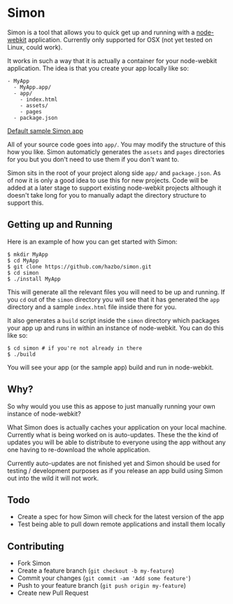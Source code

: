# Simon

Simon is a tool that allows you to quick get up and running with
a [node-webkit](https://github.com/rogerwang/node-webkit) application.
Currently only supported for OSX (not yet tested on Linux, could work).

It works in such a way that it is actually a container for your
node-webkit application. The idea is that you create your app locally
like so:

	- MyApp
	  - MyApp.app/
	  - app/
	    - index.html
	    - assets/
	    - pages
	  - package.json


[Default sample Simon app](https://raw.github.com/hazbo/simon/master/docs/si-screen.png)

All of your source code goes into `app/`. You may modify the structure
of this how you like. Simon automaticly generates the `assets` and `pages`
directories for you but you don't need to use them if you don't want to.

Simon sits in the root of your project along side `app/` and `package.json`.
As of now it is only a good idea to use this for new projects. Code will be
added at a later stage to support existing node-webkit projects although it
doesn't take long for you to manually adapt the directory structure to support
this.

## Getting up and Running

Here is an example of how you can get started with Simon:

	$ mkdir MyApp
	$ cd MyApp
	$ git clone https://github.com/hazbo/simon.git
	$ cd simon
	$ ./install MyApp

This will generate all the relevant files you will need to be up and running.
If you `cd` out of the `simon` directory you will see that it has generated
the `app` directory and a sample `index.html` file inside there for you.

It also generates a `build` script inside the `simon` directory which packages
your app up and runs in within an instance of node-webkit. You can do this like
so:

	$ cd simon # if you're not already in there
	$ ./build

You will see your app (or the sample app) build and run in node-webkit.

## Why?

So why would you use this as appose to just manually running your own instance
of node-webkit?

What Simon does is actually caches your application on your local machine.
Currently what is being worked on is auto-updates. These the the kind of
updates you will be able to distribute to everyone using the app without any
one having to re-download the whole application.

Currently auto-updates are not finished yet and Simon should be used for
testing / development purposes as if you release an app build using Simon
out into the wild it will not work.

## Todo

  - Create a spec for how Simon will check for the latest version of the app
  - Test being able to pull down remote applications and install them locally

## Contributing

  - Fork Simon
  - Create a feature branch (`git checkout -b my-feature`)
  - Commit your changes (`git commit -am 'Add some feature'`)
  - Push to your feature branch (`git push origin my-feature`)
  - Create new Pull Request
